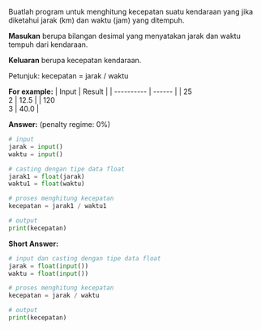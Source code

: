 Buatlah program untuk menghitung kecepatan suatu kendaraan yang jika diketahui jarak (km) dan waktu (jam) yang ditempuh.

**Masukan** berupa bilangan desimal yang menyatakan jarak dan waktu tempuh dari kendaraan.

**Keluaran** berupa kecepatan kendaraan.

Petunjuk: kecepatan = jarak / waktu

**For example:**
|   Input    | Result |
| ---------- | ------ |
|  25<br>2   | 12.5   |
|  120<br>3  | 40.0   |

**Answer:** (penalty regime: 0%)

```python
# input
jarak = input()
waktu = input()

# casting dengan tipe data float
jarak1 = float(jarak)
waktu1 = float(waktu)

# proses menghitung kecepatan
kecepatan = jarak1 / waktu1

# output
print(kecepatan)
```

**Short Answer:**

```python
# input dan casting dengan tipe data float
jarak = float(input())
waktu = float(input())

# proses menghitung kecepatan
kecepatan = jarak / waktu

# output
print(kecepatan)
```
